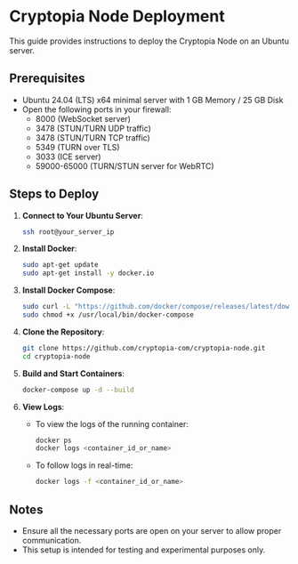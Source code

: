 # Cryptopia Node Deployment

This guide provides instructions to deploy the Cryptopia Node on an Ubuntu server.

## Prerequisites

- Ubuntu 24.04 (LTS) x64 minimal server with 1 GB Memory / 25 GB Disk
- Open the following ports in your firewall:
  - 8000 (WebSocket server)
  - 3478 (STUN/TURN UDP traffic)
  - 3478 (STUN/TURN TCP traffic)
  - 5349 (TURN over TLS)
  - 3033 (ICE server)
  - 59000-65000 (TURN/STUN server for WebRTC)

## Steps to Deploy

1. **Connect to Your Ubuntu Server**:
   ```sh
   ssh root@your_server_ip
   ```

2. **Install Docker**:
   ```sh
   sudo apt-get update
   sudo apt-get install -y docker.io
   ```

3. **Install Docker Compose**:
   ```sh
   sudo curl -L "https://github.com/docker/compose/releases/latest/download/docker-compose-$(uname -s)-$(uname -m)" -o /usr/local/bin/docker-compose
   sudo chmod +x /usr/local/bin/docker-compose
   ```

4. **Clone the Repository**:
   ```sh
   git clone https://github.com/cryptopia-com/cryptopia-node.git
   cd cryptopia-node
   ```

5. **Build and Start Containers**:
   ```sh
   docker-compose up -d --build
   ```

6. **View Logs**:
   - To view the logs of the running container:
     ```sh
     docker ps
     docker logs <container_id_or_name>
     ```
   - To follow logs in real-time:
     ```sh
     docker logs -f <container_id_or_name>
     ```

## Notes

- Ensure all the necessary ports are open on your server to allow proper communication.
- This setup is intended for testing and experimental purposes only.
